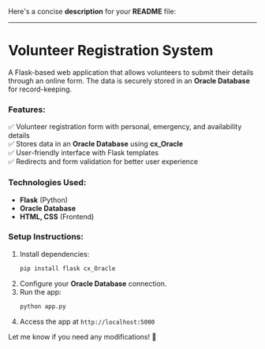 Here's a concise **description** for your **README** file:  

---

# Volunteer Registration System  

A Flask-based web application that allows volunteers to submit their details through an online form. The data is securely stored in an **Oracle Database** for record-keeping.  

### Features:  
✅ Volunteer registration form with personal, emergency, and availability details  
✅ Stores data in an **Oracle Database** using **cx_Oracle**  
✅ User-friendly interface with Flask templates  
✅ Redirects and form validation for better user experience  

### Technologies Used:  
- **Flask** (Python)  
- **Oracle Database**  
- **HTML, CSS** (Frontend)  

### Setup Instructions:  
1. Install dependencies:  
   ```bash
   pip install flask cx_Oracle
   ```  
2. Configure your **Oracle Database** connection.  
3. Run the app:  
   ```bash
   python app.py
   ```  
4. Access the app at `http://localhost:5000`  

Let me know if you need any modifications! 🚀
